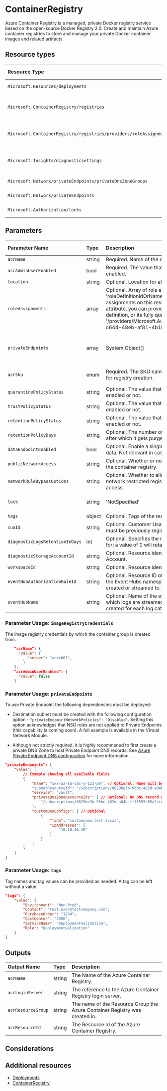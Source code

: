 # ContainerRegistry

Azure Container Registry is a managed, private Docker registry service based on the open-source Docker Registry 2.0. Create and maintain Azure container registries to store and manage your private Docker container images and related artifacts.

## Resource types

| Resource Type | Api Version |
| :-- | :-- |
| `Microsoft.Resources/deployments` | 2020-06-01 |
| `Microsoft.ContainerRegistry/registries` | 2020-11-01-preview |
| `Microsoft.ContainerRegistry/registries/providers/roleAssignments` | 2020-04-01-preview |
| `Microsoft.Insights/diagnosticsettings` | 2017-05-01-preview |
| `Microsoft.Network/privateEndpoints/privateDnsZoneGroups` | 2020-05-01 |
| `Microsoft.Network/privateEndpoints` | 2020-05-01 |
| `Microsoft.Authorization/locks` | 2016-09-01 |

## Parameters

| Parameter Name | Type | Description | DefaultValue | Allowed Values |
| :-- | :-- | :-- | :-- | :-- |
| `acrName` | string | Required. Name of the container registry. |  |  |
| `acrAdminUserEnabled` | bool | Required. The value that indicates whether the admin user is enabled. | false | true, false |
| `location` | string | Optional. Location for all Resources. | [resourceGroup().location] |  |
| `roleAssignments` | array | Optional. Array of role assignment objects that contain the 'roleDefinitionIdOrName' and 'principalId' to define RBAC role assignments on this resource. In the roleDefinitionIdOrName attribute, you can provide either the display name of the role definition, or its fully qualified ID in the following format: '/providers/Microsoft.Authorization/roleDefinitions/c2f4ef07-c644-48eb-af81-4b1b4947fb11' | System.Object[] |  |
| `privateEndpoints` | array | System.Object[] |  | Optional. Configuration Details for private endpoints. |
| `acrSku` | enum | Required. The SKU name of the container registry. Required for registry creation. | Basic |  Classic, Basic, Standard, Premium |
| `quarantinePolicyStatus` | string | Optional. The value that indicates whether the policy is enabled or not. |  | Enabled, Disabled |
| `trustPolicyStatus` | string | Optional. The value that indicates whether the policy is enabled or not. |  | Enabled, Disabled |
| `retentionPolicyStatus` | string | Optional. The value that indicates whether the policy is enabled or not.|  | Enabled, Disabled |
| `retentionPolicyDays` | string | Optional. The number of days to retain an untagged manifest after which it gets purged. |  |  |
| `dataEndpointEnabled` | bool | Optional. Enable a single data endpoint per region for serving data. Not relevant in case of disabled public access. | false | true, false |
| `publicNetworkAccess` | string | Optional. Whether or not public network access is allowed for the container registry. | Enabled | Enabled, Disabled |
| `networkRuleBypassOptions` | string | Optional. Whether to allow trusted Azure services to access a network restricted registry. Not relevant in case of public access. | AzureServices | AzureServices, None |
| `lock` | string | 'NotSpecified' | 'CanNotDelete', 'NotSpecified', 'ReadOnly' | Optional. Specify the type of lock |
| `tags` | object | Optional. Tags of the resource. |  |  |
| `cuaId` | string | Optional. Customer Usage Attribution id (GUID). This GUID must be previously registered |  |  |
| `diagnosticLogsRetentionInDays` | int | Optional. Specifies the number of days that logs will be kept for; a value of 0 will retain data indefinitely. | 365 |  |
| `diagnosticStorageAccountId` | string | Optional. Resource identifier of the Diagnostic Storage Account. |  |  |
| `workspaceId` | string | Optional. Resource identifier of Log Analytics. |  |
| `eventHubAuthorizationRuleId` | string | Optional. Resource ID of the event hub authorization rule for the Event Hubs namespace in which the event hub should be created or streamed to. |  |  |
| `eventHubName` | string | Optional. Name of the event hub within the namespace to which logs are streamed. Without this, an event hub is created for each log category. |  |  |

### Parameter Usage: `imageRegistryCredentials`

The image registry credentials by which the container group is created from.

```json
    "acrName": {
      "value": {
          "server": "acrx001",
        }
    },
    "acrAdminUserEnabled": {
      "value": false
    }
```

### Parameter Usage: `privateEndpoints`

To use Private Endpoint the following dependencies must be deployed:

- Destination subnet must be created with the following configuration option - `"privateEndpointNetworkPolicies": "Disabled"`.  Setting this option acknowledges that NSG rules are not applied to Private Endpoints (this capability is coming soon). A full example is available in the Virtual Network Module.

- Although not strictly required, it is highly recommened to first create a private DNS Zone to host Private Endpoint DNS records. See [Azure Private Endpoint DNS configuration](https://docs.microsoft.com/en-us/azure/private-link/private-endpoint-dns) for more information.

```json
"privateEndpoints": {
    "value": [
        // Example showing all available fields
        {
            "name": "sxx-az-sa-cac-y-123-pe", // Optional: Name will be automatically generated if one is not provided here
            "subnetResourceId": "/subscriptions/8629be3b-96bc-482d-a04b-ffff597c65a2/resourceGroups/validation-rg/providers/Microsoft.Network/virtualNetworks/sxx-az-vnet-weu-x-001/subnets/sxx-az-subnet-weu-x-001",
            "service": "vault",
            "privateDnsZoneResourceIds": [ // Optional: No DNS record will be created if a private DNS zone Resource ID is not specified
                "/subscriptions/8629be3b-96bc-482d-a04b-ffff597c65a2/resourceGroups/validation-rg/providers/Microsoft.Network/privateDnsZones/privatelink.vaultcore.azure.net"
            ],
            "customDnsConfigs": [ // Optional
                {
                    "fqdn": "customname.test.local",
                    "ipAddresses": [
                        "10.10.10.10"
                    ]
                }
            ]
        }
    ]
}
```

### Parameter Usage: `tags`

Tag names and tag values can be provided as needed. A tag can be left without a value.

```json
"tags": {
    "value": {
        "Environment": "Non-Prod",
        "Contact": "test.user@testcompany.com",
        "PurchaseOrder": "1234",
        "CostCenter": "7890",
        "ServiceName": "DeploymentValidation",
        "Role": "DeploymentValidation"
    }
}
```

## Outputs

| Output Name | Type | Description |
| :-- | :-- | :-- |
| `acrName` | string | The Name of the Azure Container Registry. |
| `acrLoginServer` | string | The reference to the Azure Container Registry login server. |
| `acrResourceGroup` | string | The name of the Resource Group the Azure Container Registry was created in. |
| `acrResourceId` | string | The Resource Id of the Azure Container Registry. |

## Considerations

## Additional resources

- [Deployments](https://docs.microsoft.com/en-us/azure/templates/Microsoft.Resources/2018-02-01/deployments)
- [ContainerRegistry](https://docs.microsoft.com/en-us/azure/templates/microsoft.containerregistry/2019-05-01/registries)
